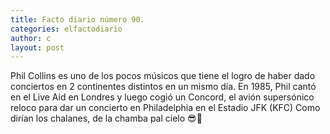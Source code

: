 ```yaml
---
title: Facto diario número 90.
categories: elfactodiario
author: c
layout: post
---
```

Phil Collins es uno de los pocos músicos que tiene el logro de haber dado conciertos en 2 continentes distintos en un mismo día.
En 1985, Phil cantó en el Live Aid en Londres y luego cogió un Concord, el avión supersónico reloco para dar un concierto en Philadelphia en el Estadio JFK (KFC)
Como dirían los chalanes, de la chamba pal cielo 😎🛫
